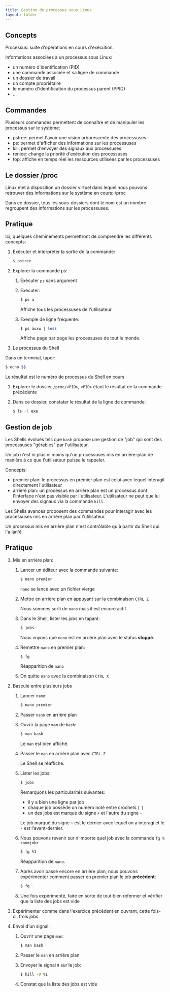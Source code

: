 ```yaml
---
title: Gestion de processus sous Linux
layout: folder
---
```


## Concepts

Processus: suite d'opérations en cours d'exécution.

Informations associées à un processus sous Linux:
- un numéro d'identification (PID)
- une commande associée et sa ligne de commande
- un dossier de travail
- un compte propriétaire
- le numéro d'identification du processus parent (PPID)
- ...

## Commandes

Plusieurs commandes permettent de connaître et de manipuler les processus
sur le système:

- pstree: permet l'avoir une vision arborescente des processuses
- ps: permet d'afficher des informations sur les processuses
- kill: permet d'envoyer des signaux aux processuses
- renice: change la priorité d'exécution des processuses
- top: affiche en temps réel les ressources utilisées par les processuses

## Le dossier /proc

Linux met à disposition un dossier virtuel dans lequel nous pouvons
retrouver des informations sur le système en cours: /proc

Dans ce dossier, tous les sous-dossiers dont le nom est un nombre
regroupent des informations sur les processuses.

## Pratique

Ici, quelques cheminements permettront de comprendre les différents
concepts:

1. Exécuter et interpréter la sortie de la commande:

   ```bash
   $ pstree
   ```

2. Explorer la commande ps:

   1. Exécuter `ps` sans argument

   2. Exécuter:

      ```bash
      $ ps a
      ```

      Affiche tous les processuses de l'utilisateur.

   3. Exemple de ligne fréquente:
    
      ```bash
      $ ps auxw | less
      ```

      Affiche page par page les processuses de tout le monde.

3. Le processus du Shell

  Dans un terminal, taper:

  ```bash
  $ echo $$
  ```

  Le résultat est le numéro de processus du Shell en cours

  1. Explorer le dossier `/proc/<PID>`, `<PID>` étant le résultat de la
     commande précédente

  2. Dans ce dossier, constater le résultat de la ligne de commande:

     ```bash
     $ ls -l exe
     ```

## Gestion de job

Les Shells évolués tels que `bash` propose une gestion de "job" qui sont
des processuses "gérables" par l'utilisateur.

Un job n'est ni plus ni moins qu'un processuses mis en arrière-plan de
manière à ce que l'utilisateur puisse le rappeler.

Concepts:

- premier plan: le processus en premier plan est celui avec lequel
  interagit directement l'utilisateur
- arrière plan: un processus en arrière plan est un processus dont
  l'interface n'est pas visible par l'utilisateur. L'utilisateur ne peut
  que lui envoyer des signaux via la commande `kill`.

Les Shells avancés proposent des commandes pour interagir avec les
processuses mis en arrière plan par l'utilisateur.

Un processus mis en arrière plan n'est contrôlable qu'à partir du Shell qui
l'a lan'é.

## Pratique

1. Mis en arrière plan:

   1. Lancer un éditeur avec la commande suivante:

      ```bash
      $ nano premier
      ```

      `nano` se lance avec un fichier vierge

   2. Mettre en arrière plan en appuyant sur la combinaison `CTRL Z`

      Nous sommes sorti de `nano` mais il est encore actif.

   3. Dans le Shell, lister les jobs en tapant:

      ```bash
      $ jobs
      ```

      Nous voyons que `nano` est en arrière plan avec le status **stoppé**.

   4. Remettre `nano` en premier plan:

      ```bash
      $ fg
      ```

      Réapparition de `nano`

   5. On quitte `nano` avec la combinaison `CTRL X`

2. Bascule entre plusieurs jobs

   1. Lancer `nano`:

      ```bash
      $ nano premier
      ```

   2. Passer `nano` en arrière plan

   3. Ouvrir la page `man` de `bash`:

      ```bash
      $ man bash
      ```

      Le `man` est bien affiché.

   4. Passer le `man` en arrière plan avec `CTRL Z`

      Le Shell se réaffiche.

   5. Lister les jobs:

      ```bash
      $ jobs
      ```

      Remarquons les particularités suivantes:

      - il y a bien une ligne par job
      - chaque job possède un numéro noté entre crochets `[` `]`
      - un des jobs est marqué du signe `+` et l'autre du signe `-`

      Le job marqué du signe `+` est le dernier avec lequel on a interagi
      et le `-` est l'avant-dernier.

   6. Nous pouvons revenir sur n'importe quel job avec la commande
      `fg %<numjob>`

      ```bash
      $ fg %1
      ```

      Réapparition de `nano`.

   7. Après avoir passé encore en arrière plan, nous pouvons expérimenter
      comment passer en premier plan le job **précédent**:

      ```bash
      $ fg -
      ```

   8. Une fois expérimenté, faire en sorte de tout bien refermer et
      vérifier que la liste des jobs est vide

3. Expérimenter comme dans l'exercice précédent en ouvrant, cette fois-ci,
   trois jobs

4. Envoi d'un signal:

   1. Ouvrir une page `man`:

      ```bash
      $ man bash
      ```

   2. Passer le `man` en arrière plan

   3. Envoyer le signal `9` sur le job:
      
      ```bash
      $ kill -9 %1
      ```

   4. Constat que la liste des jobs est vide


